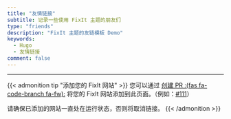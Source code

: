 ```yaml
---
title: "友情链接"
subtitle: 记录一些使用 FixIt 主题的朋友们
type: "friends"
description: "FixIt 主题的友链模板 Demo"
keywords: 
  - Hugo
  - 友情链接
comment: false
---
```


---

{{< admonition tip "添加您的 FixIt 网站" >}}
您可以通过 [创建 PR :(fas fa-code-branch fa-fw):](https://github.com/Lruihao/FixIt/pulls) 将您的 FixIt 网站添加到此页面。（例如：[#111](https://github.com/Lruihao/FixIt/pull/111)）

请确保已添加的网站一直处在运行状态，否则将取消链接。
{{< /admonition >}}
